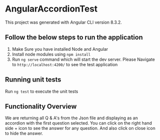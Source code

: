 # AngularAccordionTest

This project was generated with Angular CLI version 8.3.2.

## Follow the below steps to run the application

  1) Make Sure you have installed Node and Angular 
  2) Install node modules using `npm install`
  3) Run `ng serve` command which will start the dev server. Please Navigate to `http://localhost:4200/` to see the test application

## Running unit tests

Run `ng test` to execute the unit tests 

## Functionality Overview

  We are returning all Q & A's from the Json file and displaying as an accordion with the first question selected. You can click on the right hand side + icon to see the answer for any question. And also click on close icon to hide the answer.


